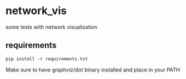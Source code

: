 # network_vis

some tests with network visualization

## requirements

```pip install -r requirements.txt```  

Make sure to have graphviz/dot binary installed and place in your PATH

